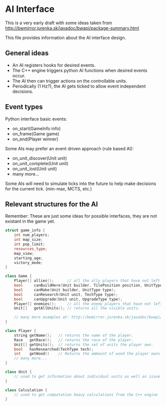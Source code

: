 AI Interface
============

This is a very early draft with some ideas taken
from http://bwmirror.jurenka.sk/javadoc/bwapi/package-summary.html

This file provides information about the AI interface design.


General ideas
-------------

 * An AI registers hooks for desired events.
 * The C++ engine triggers python AI functions when desired events occur.
 * The AI then can trigger actions on the controllable units.
 * Periodically (1 Hz?), the AI gets ticked to allow event independent decisions.


Event types
-----------

Python interface basic events:

 * on_start(GameInfo info)
 * on_frame(Game game)
 * on_end(Player winner)

Some AIs may prefer an event driven approach (rule based AI):

 * on_unit_discover(Unit unit)
 * on_unit_complete(Unit unit)
 * on_unit_lost(Unit unit)
 * many more...


Some AIs will need to simulate ticks into the future to help
make decisions for the current tick. (min-max, MCTS, etc.)


Relevant structures for the AI
------------------------------

Remember: These are just some ideas for possible interfaces,
they are not existant in the game yet.

```cpp
struct game_info {
	int num_players;
	int map_size;
	int pop_limit;
	resources_type;
	map_view;
	starting_age;
	victory_mode;
}
```

```cpp
class Game {
	Player[] allies();      // all the ally players that have not left or been defeated.
	bool     canBuildHere(Unit builder, TilePosition position, UnitType type);
	bool     canMake(Unit builder, UnitType type);
	bool     canResearch(Unit unit, TechType type);
	bool     canUpgrade(Unit unit, UpgradeType type);
	Player[] enemies();     // all the enemy players that have not left or been defeated.
	Unit[]   getAllUnits(); // returns all the visible units.

	// many more examples at: http://bwmirror.jurenka.sk/javadoc/bwapi/Game.html
}
```

```cpp
class Player {
	string getName();   // returns the name of the player.
	Race   getRace();   // returns the race of the player.
	Unit[] getUnits();  // returns the set of units the player own.
	bool   hasResearched(TechType tech);
	int    getWood()    // Returns the ammount of wood the player owns.
	// many more...
}
```

```cpp
class Unit {
	// used to get information about individual units as well as issue orders to units
}
```

```cpp
class Calculation {
	// used to get computation heavy calculations from the C++ engine
}
```
